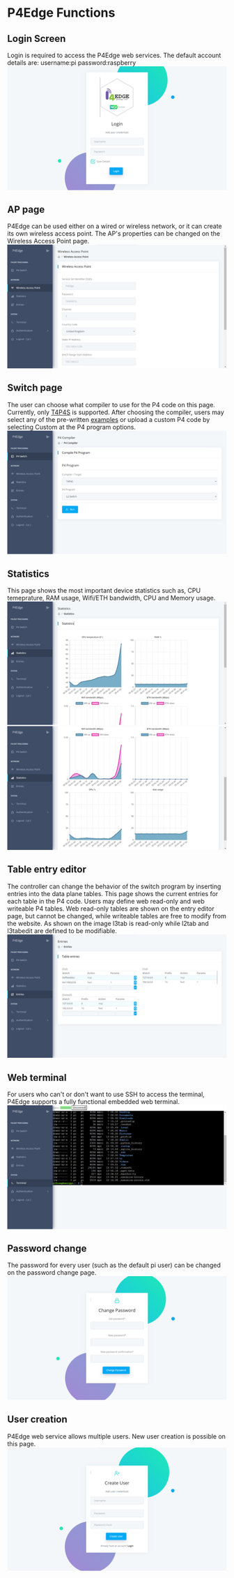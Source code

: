 ﻿# P4Edge Functions
## Login Screen
Login is required to access the P4Edge web services. The default account details are: username:pi password:raspberry
![Login page](./img/Welcome.png "P4Edge Welcome page")

## AP page
P4Edge can be used either on a wired or wireless network, or it can create its own wireless access point. The AP's properties can be changed on the Wireless Access Point page.
![Access point page](./img/AP.png "P4Edge AP page")

## Switch page
The user can choose what compiler to use for the P4 code on this page. Currently, only [T4P4S](http://p4.elte.hu/) is supported. After choosing the compiler, users may select any of the pre-written [examples](./Examples) or upload a custom P4 code by selecting Custom at the P4 program options.
![Switch page](./img/Switch.png "P4Edge Switch page")

## Statistics
This page shows the most important device statistics such as, CPU temeprature, RAM usage, Wifi/ETH bandwidth, CPU and Memory usage. 
![Statistics page](./img/Statistics.png "P4Edge Statistics page")
![Statistics page continued](./img/Statistics2.png "P4Edge Statistics page")

## Table entry editor
The controller can change the behavior of the switch program by inserting entries into the data plane tables. This page shows the current entries for each table in the P4 code. Users may define web read-only and web writeable P4 tables. Web read-only tables are shown on the entry editor page, but cannot be changed, while writeable tables are free to modify from the website. As shown on the image l3tab is read-only while l2tab and l3tabedit are defined to be modifiable.
![Table entry editor page](./img/Entries.png "P4Edge Entries page")

## Web terminal
For users who can't or don't want to use SSH to access the terminal, P4Edge supports a fully functional embedded web terminal.
![Web terminal](./img/Terminal.png "P4Edge Terminal page")

## Password change
The password for every user (such as the default pi user) can be changed on the password change page.
![Password change page](./img/ChangePass.png "P4Edge password change page")

## User creation
P4Edge web service allows multiple users. New user creation is possible on this page.
![Create user page](./img/CreateUser.png "P4Edge new user creation page")
